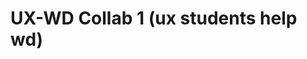 # UX-WD Collab 1 (ux students help wd)

<!--

Notes (feb22):
- wd students were asked to produce wireframes in advance (on https://whimsical.com/).
- on Monday, UX students were joining us and giving feedback based on those wireframes.
- activity was 1.5h (project2 is in pairs, in most cases we had 2wd + 2ux)
- we saw that some groups were doing amazing and taking the opportunity to learn from UX people BUT some other groups were not very efficient.

- TAKEOVER: ask ux TAs to produce a list of tasks to go through & some bonus tasks 

-->
